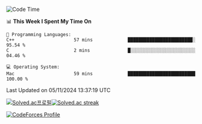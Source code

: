 
<!--START_SECTION:waka-->
![Code Time](http://img.shields.io/badge/Code%20Time-3%2C668%20hrs%2026%20mins-blue)

📊 **This Week I Spent My Time On** 

```text
💬 Programming Languages: 
C++                      57 mins             ████████████████████████░   95.54 % 
C                        2 mins              █░░░░░░░░░░░░░░░░░░░░░░░░   04.46 % 

💻 Operating System: 
Mac                      59 mins             █████████████████████████   100.00 % 
```


 Last Updated on 05/11/2024 13:37:19 UTC
<!--END_SECTION:waka-->


[![Solved.ac프로필](http://mazassumnida.wtf/api/generate_badge?boj=hckim96)](https://solved.ac/hckim96)[![Solved.ac streak](http://mazandi.herokuapp.com/api?handle=hckim96&theme=dark)](https://solved.ac/hckim96)


[![CodeForces Profile](https://cf.leed.at?id=hckim96)](https://codeforces.com/profile/hckim96)

